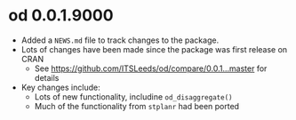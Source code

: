 # od 0.0.1.9000

* Added a `NEWS.md` file to track changes to the package.
* Lots of changes have been made since the package was first release on CRAN
  * See https://github.com/ITSLeeds/od/compare/0.0.1...master for details
* Key changes include:
  * Lots of new functionality, includine `od_disaggregate()`
  * Much of the functionality from `stplanr` had been ported

